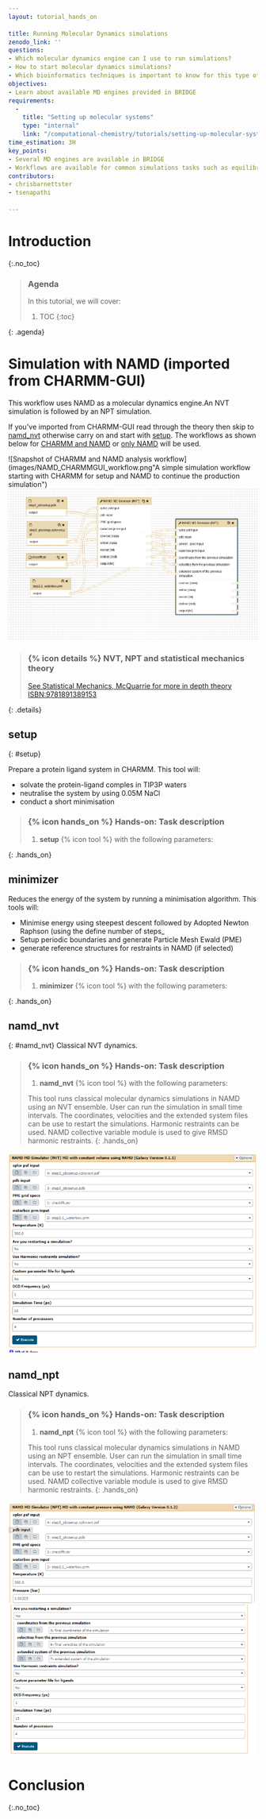```yaml
---
layout: tutorial_hands_on

title: Running Molecular Dynamics simulations
zenodo_link: ''
questions:
- Which molecular dynamics engine can I use to run simulations?
- How to start molecular dynamics simulations?
- Which bioinformatics techniques is important to know for this type of data?
objectives:
- Learn about available MD engines provided in BRIDGE
requirements:
  -
    title: "Setting up molecular systems"
    type: "internal"
    link: "/computational-chemistry/tutorials/setting-up-molecular-systems/tutorial.html"
time_estimation: 3H
key_points:
- Several MD engines are available in BRIDGE
- Workflows are available for common simulations tasks such as equilibration and production dynamics for various ensembles (NVT, NPT)
contributors:
- chrisbarnettster
- tsenapathi

---
```



# Introduction
{:.no_toc}


> ### Agenda
>
> In this tutorial, we will cover:
>
> 1. TOC
> {:toc}
>
{: .agenda}



# Simulation with NAMD (imported from CHARMM-GUI)

This workflow uses NAMD as a molecular dynamics engine.An NVT simulation is followed by an NPT simulation.


If you've imported from CHARMM-GUI read through the theory then skip to [namd_nvt](#namd_nvt) otherwise carry on and start with [setup](#setup). The workflows as shown below for [CHARMM and NAMD](#figure-1) or [only NAMD](#figure-2) will be used.



![Snapshot of CHARMM and NAMD analysis workflow](images/NAMD_CHARMMGUI_workflow.png"A simple simulation workflow starting with CHARMM for setup and NAMD to continue the production simulation")
![Snapshot of NAMD analysis workflow](images/NAMD_workflow.png "A simple NAMD simulation workflow")



> ### {% icon details %} NVT, NPT and statistical mechanics theory
>
> [See Statistical Mechanics, McQuarrie for more in depth theory ISBN:9781891389153](https://books.google.co.za/books/about/Statistical_Mechanics.html?id=itcpPnDnJM0C&redir_esc=y)
>
{: .details}

## **setup**
{: #setup}

Prepare a protein ligand system in CHARMM. 
This tool will:
- solvate the protein-ligand comples in TIP3P waters
- neutralise the system by using 0.05M NaCl
- conduct a short minimisation 

> ### {% icon hands_on %} Hands-on: Task description
>
> 1. **setup** {% icon tool %} with the following parameters:
>
>
{: .hands_on}

## **minimizer**

Reduces the energy of the system by running a minimisation algorithm. 
This tools will:
- Minimise energy using steepest descent followed by Adopted Newton Raphson (using the define number of steps_
- Setup periodic boundaries and generate Particle Mesh Ewald (PME)
- generate reference structures for restraints in NAMD (if selected)

> ### {% icon hands_on %} Hands-on: Task description
>
> 1. **minimizer** {% icon tool %} with the following parameters:
>
>
{: .hands_on}



## **namd_nvt**
{: #namd_nvt}
Classical NVT dynamics.

> ### {% icon hands_on %} Hands-on: Task description
>
> 1. **namd_nvt** {% icon tool %} with the following parameters:
>
> This tool runs classical molecular dynamics simulations in NAMD using an NVT ensemble. User can run the simulation in small time intervals. The coordinates, velocities and the extended system files can be use to restart the simulations. Harmonic restraints can be used. NAMD collective variable module is used to give RMSD harmonic restraints.
{: .hands_on}

![Snapshot of NAMD NVT tool parameters part 2](images/namd_nvt_tool_params.png "NAMD NVT parameters")


## **namd_npt**
Classical NPT dynamics.

> ### {% icon hands_on %} Hands-on: Task description
>
> 1. **namd_npt** {% icon tool %} with the following parameters:
>
> This tool runs classical molecular dynamics simulations in NAMD using an NPT ensemble. User can run the simulation in small time intervals. The coordinates, velocities and the extended system files can be use to restart the simulations. Harmonic restraints can be used. NAMD collective variable module is used to give RMSD harmonic restraints.
{: .hands_on}

![Snapshot of NAMD NPT tool parameters part 1](images/namd_npt_part1.png "NAMD NPT parameters 1")
![Snapshot of NAMD NPT tool parameters part 2](images/namd_npt_part2.png "NAMD NPT parameters 2")

# Conclusion
{:.no_toc}


